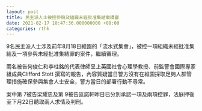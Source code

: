 ```yaml
---
layout: post
title: 民主派人士被控參與及組織未經批准集結案續審
date: 2021-02-17 10:47:36.000000000 +08:00
categories: rthk
---
```


9名民主派人士涉及前年8月18日維園的「流水式集會」，被控一項組織未經批准集結及一項參與未經批准集結罪的案件，繼續審理。

兩名被告何俊仁和李柱銘的代表律師呈上英國社會心理學教授、前監警會國際專家組成員Clifford Stott 撰寫的報告，內容質疑當日警方沒有在維園採取足夠人群管理措施確保參與集會人士安全，警方當日的部署行動不尋常。

案中第 7被告梁耀忠及第 9被告區諾軒昨日已分別承認一項及兩項控罪，法庭押後至下月22日聽取兩人求情及判刑。
